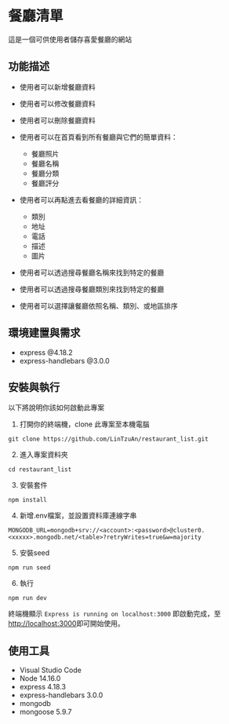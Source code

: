 # 餐廳清單
這是一個可供使用者儲存喜愛餐廳的網站

## 功能描述
- 使用者可以新增餐廳資料

- 使用者可以修改餐廳資料

- 使用者可以刪除餐廳資料

- 使用者可以在首頁看到所有餐廳與它們的簡單資料：
  - 餐廳照片
  - 餐廳名稱
  - 餐廳分類
  - 餐廳評分
  
- 使用者可以再點進去看餐廳的詳細資訊：
  - 類別
  - 地址
  - 電話
  - 描述
  - 圖片
  
- 使用者可以透過搜尋餐廳名稱來找到特定的餐廳

- 使用者可以透過搜尋餐廳類別來找到特定的餐廳

- 使用者可以選擇讓餐廳依照名稱、類別、或地區排序

## 環境建置與需求
- express @4.18.2
- express-handlebars @3.0.0

## 安裝與執行
以下將說明你該如何啟動此專案

1. 打開你的終端機，clone 此專案至本機電腦
```
git clone https://github.com/LinTzuAn/restaurant_list.git
```

2. 進入專案資料夾
```
cd restaurant_list
```

3. 安裝套件
```
npm install
```

4. 新增.env檔案，並設置資料庫連線字串
```
MONGODB_URL=mongodb+srv://<account>:<password>@cluster0.<xxxxx>.mongodb.net/<table>?retryWrites=true&w=majority
```

5. 安裝seed
```
npm run seed
```

6. 執行
```
npm run dev
```

終端機顯示 `Express is running on localhost:3000` 即啟動完成，至[http://localhost:3000](http://localhost:3000)即可開始使用。

## 使用工具
- Visual Studio Code 
- Node 14.16.0
- express 4.18.3
- express-handlebars 3.0.0
- mongodb
- mongoose 5.9.7
